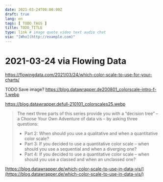 ```yaml
---
date: 2021-03-24T00:00:00Z
draft: true
lang: en
tags: [ TODO_TAGS ]
title: TODO_TITLE
type: link # image quote video text audio chat
via: "[Who](http://example.com)"
---
```



# 2021-03-24 via Flowing Data
https://flowingdata.com/2021/03/24/which-color-scale-to-use-for-your-charts/

TODO Save image?
https://blog.datawrapper.de200801_colorscale-intro-f-1.webp

https://blog.datawrapper.defull-210101_colorscales25.webp

> The next three parts of this series provide you with a “decision tree” – a Choose Your Own Adventure of data vis – by asking three questions:
> * Part 2: When should you use a qualitative and when a quantitative color scale?
> * Part 3: If you decided to use a quantitative color scale – when should you use a sequential and when a diverging one?
> * Part 4: If you decided to use a quantitative color scale – when should you use a classed and when an unclassed one?

[https://blog.datawrapper.de/which-color-scale-to-use-in-data-vis/](https://blog.datawrapper.de/which-color-scale-to-use-in-data-vis/)

